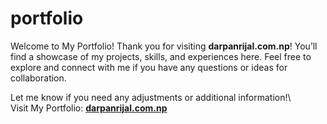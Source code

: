 # portfolio
Welcome to My Portfolio!
Thank you for visiting **darpanrijal.com.np**! You’ll find a showcase of my projects, skills, and experiences here. Feel free to explore and connect with me if you have any questions or ideas for collaboration.

Let me know if you need any adjustments or additional information!\\\
Visit My Portfolio: [**darpanrijal.com.np**](https://www.darpanrijal.com.np/)
